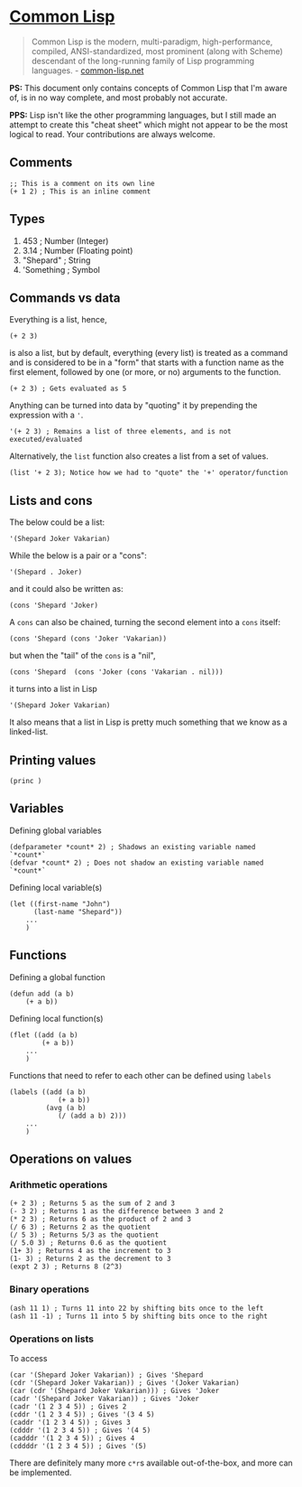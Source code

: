 # [Common Lisp](https://lisp-lang.org)

> Common Lisp is the modern, multi-paradigm, high-performance, compiled, ANSI-standardized, most prominent (along with Scheme) descendant of the long-running family of Lisp programming languages. - [common-lisp.net](https://common-lisp.net)

**PS:** This document only contains concepts of Common Lisp that I'm aware of, is in no way complete, and most probably not accurate.

**PPS:** Lisp isn't like the other programming languages, but I still made an attempt to create this "cheat sheet" which might not appear to be the most logical to read. Your contributions are always welcome.

## Comments

    ;; This is a comment on its own line
    (+ 1 2) ; This is an inline comment

## Types

1. 453 ; Number (Integer)
2. 3.14 ; Number (Floating point)
3. "Shepard" ; String
4. 'Something ; Symbol

## Commands vs data

Everything is a list, hence,

    (+ 2 3)

is also a list, but by default, everything (every list) is treated as a command and is considered to be in a "form" that starts with a function name as the first element, followed by one (or more, or no) arguments to the function.

    (+ 2 3) ; Gets evaluated as 5

Anything can be turned into data by "quoting" it by prepending the expression with a `'`.

    '(+ 2 3) ; Remains a list of three elements, and is not executed/evaluated

Alternatively, the `list` function also creates a list from a set of values.

    (list '+ 2 3); Notice how we had to "quote" the '+' operator/function

## Lists and cons

The below could be a list:

    '(Shepard Joker Vakarian)

While the below is a pair or a "cons":

    '(Shepard . Joker)

and it could also be written as:

    (cons 'Shepard 'Joker)

A `cons` can also be chained, turning the second element into a `cons` itself:

    (cons 'Shepard (cons 'Joker 'Vakarian))

but when the "tail" of the `cons` is a "nil",

    (cons 'Shepard  (cons 'Joker (cons 'Vakarian . nil)))

it turns into a list in Lisp

    '(Shepard Joker Vakarian)

It also means that a list in Lisp is pretty much something that we know as a linked-list.

## Printing values

    (princ )

## Variables

Defining global variables

    (defparameter *count* 2) ; Shadows an existing variable named `*count*`
    (defvar *count* 2) ; Does not shadow an existing variable named `*count*`

Defining local variable(s)

    (let ((first-name "John")
          (last-name "Shepard"))
        ...
        )

## Functions

Defining a global function

    (defun add (a b)
        (+ a b))

Defining local function(s)

    (flet ((add (a b)
            (+ a b))
        ...
        )

Functions that need to refer to each other can be defined using `labels`

    (labels ((add (a b)
                (+ a b))
             (avg (a b)
                (/ (add a b) 2)))
        ...
        )

## Operations on values

### Arithmetic operations

    (+ 2 3) ; Returns 5 as the sum of 2 and 3
    (- 3 2) ; Returns 1 as the difference between 3 and 2
    (* 2 3) ; Returns 6 as the product of 2 and 3
    (/ 6 3) ; Returns 2 as the quotient
    (/ 5 3) ; Returns 5/3 as the quotient
    (/ 5.0 3) ; Returns 0.6 as the quotient
    (1+ 3) ; Returns 4 as the increment to 3
    (1- 3) ; Returns 2 as the decrement to 3
    (expt 2 3) ; Returns 8 (2^3)

### Binary operations

    (ash 11 1) ; Turns 11 into 22 by shifting bits once to the left
    (ash 11 -1) ; Turns 11 into 5 by shifting bits once to the right

### Operations on lists

To access

    (car '(Shepard Joker Vakarian)) ; Gives 'Shepard
    (cdr '(Shepard Joker Vakarian)) ; Gives '(Joker Vakarian)
    (car (cdr '(Shepard Joker Vakarian))) ; Gives 'Joker
    (cadr '(Shepard Joker Vakarian)) ; Gives 'Joker
    (cadr '(1 2 3 4 5)) ; Gives 2
    (cddr '(1 2 3 4 5)) ; Gives '(3 4 5)
    (caddr '(1 2 3 4 5)) ; Gives 3
    (cdddr '(1 2 3 4 5)) ; Gives '(4 5)
    (cadddr '(1 2 3 4 5)) ; Gives 4
    (cddddr '(1 2 3 4 5)) ; Gives '(5)

There are definitely many more `c*r`s available out-of-the-box, and more can be implemented.
